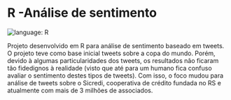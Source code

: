 # R -Análise de sentimento 
![language: R](https://img.shields.io/badge/language-R-blue.svg)

Projeto desenvolvido em R para análise de sentimento baseado em tweets. O projeto teve como base inicial tweets sobre a copa do mundo. Porém, devido à algumas particularidades dos tweets, os resultados não ficaram tão fidedignos à realidade (visto que até para um humano fica confuso avaliar o sentimento destes tipos de tweets). Com isso, o foco mudou para análise de tweets sobre o Sicredi, cooperativa de crédito fundada no RS e atualmente com mais de 3 milhões de associados.
